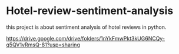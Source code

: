 # Hotel-review-sentiment-analysis 

 this project is about sentiment analysis of hotel reviews in python.
 
 https://drive.google.com/drive/folders/1nYkFmwPkt3kUG6NCQy-q5QV1vRmsQ-81?usp=sharing
